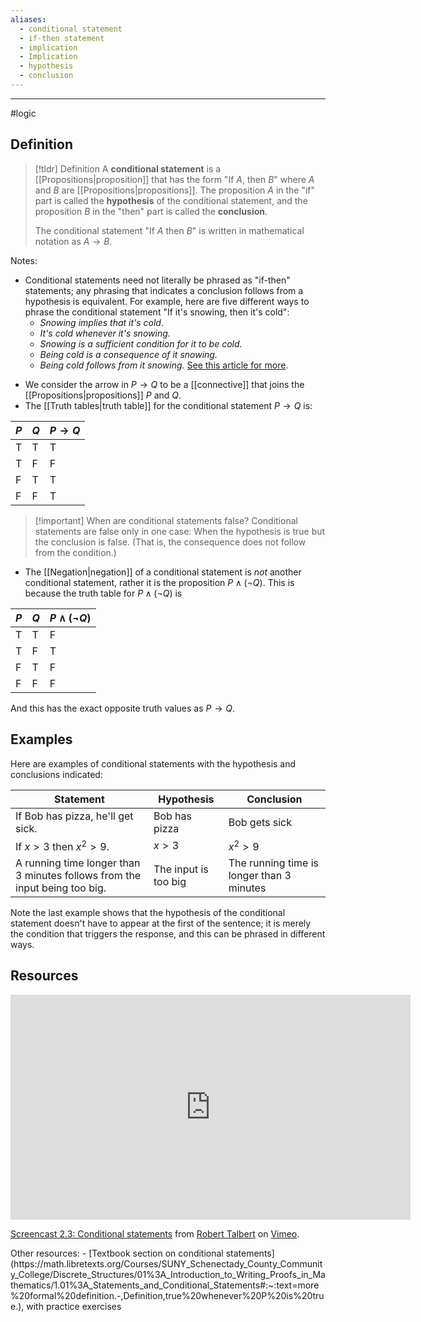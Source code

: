 ```yaml
---
aliases:
  - conditional statement
  - if-then statement
  - implication
  - Implication
  - hypothesis
  - conclusion
---
```


---

#logic 
## Definition 

> [!tldr] Definition
> A **conditional statement** is a [[Propositions|proposition]] that has the form "If $A$, then $B$" where $A$ and $B$ are [[Propositions|propositions]]. The proposition $A$ in the "if" part is called the **hypothesis** of the conditional statement, and the proposition $B$ in the "then" part is called the **conclusion**. 
> 
> The conditional statement "If $A$ then $B$" is written in mathematical notation as $A \rightarrow B$. 

Notes:
- Conditional statements need not literally be phrased as "if-then" statements; any phrasing that indicates a conclusion follows from a hypothesis is equivalent. For example, here are five different ways to phrase the conditional statement "If it's snowing, then it's cold": 
	- *Snowing implies that it's cold*.
	- *It's cold whenever it's snowing.*
	- *Snowing is a sufficient condition for it to be cold.*
	- *Being cold is a consequence of it snowing.*
	- *Being cold follows from it snowing.*
	[See this article for more](https://math.stackexchange.com/questions/42042/different-ways-to-express-if-then). 
* We consider the arrow in $P \rightarrow Q$ to be a [[connective]] that joins the [[Propositions|propositions]] $P$ and $Q$. 
* The [[Truth tables|truth table]] for the conditional statement $P \rightarrow Q$ is: 

| $P$ | $Q$ | $P \rightarrow Q$ | 
| -- | -- | ---- |
| T | T | T | 
| T | F | F | 
| F | T | T | 
| F | F | T | 


> [!important] When are conditional statements false? 
> Conditional statements are false only in one case: When the hypothesis is true but the conclusion is false. (That is, the consequence does not follow from the condition.)

* The [[Negation|negation]] of a conditional statement is *not* another conditional statement, rather it is the proposition $P \wedge (\neg Q)$. This is because the truth table for $P \wedge (\neg Q)$ is 

| $P$ | $Q$ | $P \wedge (\neg Q)$ | 
| -- | -- | ---- |
| T | T | F | 
| T | F | T | 
| F | T | F | 
| F | F | F | 

And this has the exact opposite truth values as $P \rightarrow Q$. 

## Examples 

Here are examples of conditional statements with the hypothesis and conclusions indicated: 

| Statement                                                                  | Hypothesis           | Conclusion    |
| -------------------------------------------------------------------------- | -------------------- | ------------- |
| If Bob has pizza, he'll get sick.                                          | Bob has pizza        | Bob gets sick |
| If $x > 3$ then $x^2 > 9$.                                                 | $x > 3$              | $x^2 > 9$     |
| A running time longer than 3 minutes follows from the input being too big. | The input is too big | The running time is longer than 3 minutes              |

Note the last example shows that the hypothesis of the conditional statement doesn't have to appear at the first of the sentence; it is merely the condition that triggers the response, and this can be phrased in different ways.  
## Resources 
<iframe src="https://player.vimeo.com/video/588372005?h=411ac35f76" width="640" height="360" frameborder="0" allow="autoplay; fullscreen; picture-in-picture" allowfullscreen></iframe>
<p><a href="https://vimeo.com/588372005">Screencast 2.3: Conditional statements</a> from <a href="https://vimeo.com/user132700952">Robert Talbert</a> on <a href="https://vimeo.com">Vimeo</a>.</p>
Other resources: 
- [Textbook section on conditional statements](https://math.libretexts.org/Courses/SUNY_Schenectady_County_Community_College/Discrete_Structures/01%3A_Introduction_to_Writing_Proofs_in_Mathematics/1.01%3A_Statements_and_Conditional_Statements#:~:text=more%20formal%20definition.-,Definition,true%20whenever%20P%20is%20true.), with practice exercises 